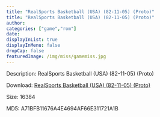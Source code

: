 ```yaml
---
title: "RealSports Basketball (USA) (82-11-05) (Proto)"
title: "RealSports Basketball (USA) (82-11-05) (Proto)"
author: 
categories: ["game","rom"]
date: 
displayInList: true
displayInMenu: false
dropCap: false
featuredImage: /img/miss/gamemiss.jpg
---
```


Description: RealSports Basketball (USA) (82-11-05) (Proto)

Download: <a href="https://kknackGearCT.ctfile.com/fs/2629127-327667888" target = "_blank" rel = "nofollow" > RealSports Basketball (USA) (82-11-05) (Proto)</a>

Size: 16384

MD5: A71BFB11676A4E4694AF66E311721A1B


